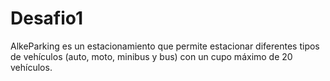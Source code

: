 # Desafio1
AlkeParking es un estacionamiento que permite estacionar diferentes tipos de vehículos (auto, moto, minibus y bus) con un cupo máximo de 20 vehículos.
